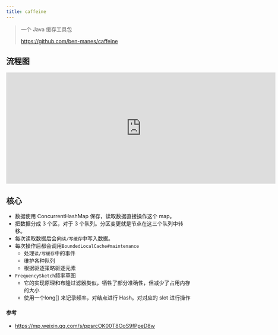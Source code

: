 ```yaml
---
title: caffeine
---
```


>一个 Java 缓存工具包
>
>https://github.com/ben-manes/caffeine

## 流程图

<iframe id="embed_dom" name="embed_dom" frameborder="0" style="display:block;width:725px; height:300px;" src="https://www.processon.com/embed/67ff8ff63c3a8606fa5df26d?cid=67ff8ff63c3a8606fa5df270"></iframe>

## 核心

- 数据使用 ConcurrentHashMap 保存，读取数据直接操作这个 map。
- 把数据分成 3 个区，对于 3 个队列。分区变更就是节点在这三个队列中转移。
- 每次读取数据后会向`读/写缓存`中写入数据。
- 每次操作后都会调用`BoundedLocalCache#maintenance`
  - 处理`读/写缓存`中的事件
  - 维护各种队列
  - 根据驱逐策略驱逐元素
- `FrequencySketch`频率草图
  - 它的实现原理和布隆过滤器类似，牺牲了部分准确性，但减少了占用内存的大小
  - 使用一个long[] 来记录频率，对结点进行 Hash。对对应的 slot 进行操作



#### 参考

- https://mp.weixin.qq.com/s/ppsrcOK00T8OoS9fPpeD8w